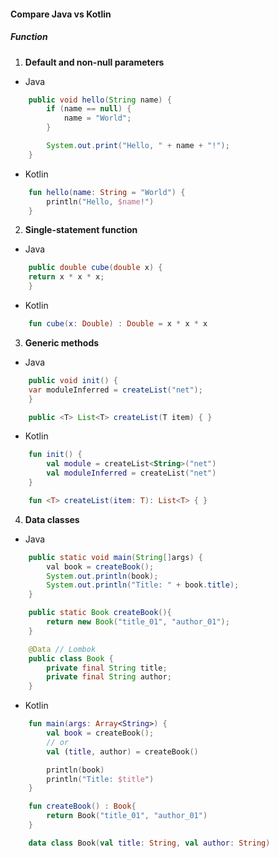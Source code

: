#### Compare Java vs Kotlin
##### Function
1. **Default and non-null parameters**
- Java
``` java
    public void hello(String name) {
        if (name == null) {
            name = "World";
        }

        System.out.print("Hello, " + name + "!");
    }
```
- Kotlin
``` kt
    fun hello(name: String = "World") {
        println("Hello, $name!")
    }
```

2. **Single-statement function**
- Java
``` java
    public double cube(double x) {
    return x * x * x;
    }
```
- Kotlin
``` kt
    fun cube(x: Double) : Double = x * x * x
```

3. **Generic methods**
- Java
``` java
    public void init() {
    var moduleInferred = createList("net");
    }

    public <T> List<T> createList(T item) { }
```
- Kotlin
``` kt
    fun init() {
        val module = createList<String>("net")
        val moduleInferred = createList("net")
    }

    fun <T> createList(item: T): List<T> { }
```

4. **Data classes**
- Java
``` java
    public static void main(String[]args) {
        val book = createBook();
        System.out.println(book);
        System.out.println("Title: " + book.title);
    }

    public static Book createBook(){
        return new Book("title_01", "author_01");
    }

    @Data // Lombok
    public class Book {
        private final String title;
        private final String author;
    }
```
- Kotlin
``` kt
    fun main(args: Array<String>) {
        val book = createBook();
        // or
        val (title, author) = createBook()

        println(book)
        println("Title: $title")
    }

    fun createBook() : Book{
        return Book("title_01", "author_01")
    }

    data class Book(val title: String, val author: String)
```